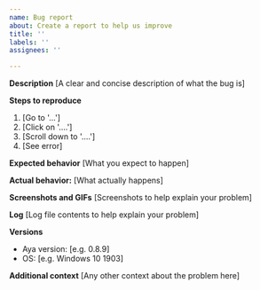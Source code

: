 ```yaml
---
name: Bug report
about: Create a report to help us improve
title: ''
labels: ''
assignees: ''

---
```


<!-- Please search existing issues to avoid creating duplicates. -->

**Description**
[A clear and concise description of what the bug is]

**Steps to reproduce**
1. [Go to '...']
2. [Click on '....']
3. [Scroll down to '....']
4. [See error]

**Expected behavior**
[What you expect to happen]

**Actual behavior:** 
[What actually happens]

**Screenshots and GIFs**
[Screenshots to help explain your problem]

**Log**
[Log file contents to help explain your problem]

**Versions**
 - Aya version: [e.g. 0.8.9]
 - OS: [e.g. Windows 10 1903]

**Additional context**
[Any other context about the problem here]
